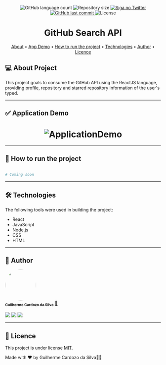 <p align="center">
  <img alt="GitHub language count" src="https://img.shields.io/github/languages/count/guicardozodasilva/github-api-search">

  <img alt="Repository size" src="https://img.shields.io/github/repo-size/guicardozodasilva/github-api-search">

  <a href="https://twitter.com/guicardozodev">
    <img alt="Siga no Twitter" src="https://img.shields.io/twitter/url?style=social&url=https%3A%2F%2Ftwitter.com%2Fguicardozodev">
  </a>
  
  <a href="https://github.com/tgmarinho/README-ecoleta/commits/master">
    <img alt="GitHub last commit" src="https://img.shields.io/github/last-commit/guicardozodasilva/github-api-search">
  </a>
    
   <img alt="License" src="https://img.shields.io/github/license/guicardozodasilva/github-api-search">  
 
</p>
<h1 align="center">
     GitHub Search API
</h1>

<p align="center">
 <a href="#-about-project">About</a> •
  <a href="#-application-demo">App Demo</a> •
 <a href="#-how-to-run-the-project">How to run the project</a> • 
 <a href="#-technologies">Technologies</a> • 
 <a href="#-author">Author</a> • 
 <a href="#-licence">Licence</a>
</p>

## 💻 About Project

This project goals to consume the GitHub API using the ReactJS language, providing profile, repository and starred repository information of the user's typed.

---

## ✅ Application Demo

<h1 align="center">
  <img alt="ApplicationDemo" title="#ApplicationDem" src="./assets/github api search.gif" />
</h1>

---

## 🚀 How to run the project

```bash

# Coming soon

```

---

## 🛠 Technologies

The following tools were used in building the project:

- React
- JavaScript
- Node.js
- CSS
- HTML

---

## 🦸 Author

<a href="#">
 <img style="border-radius: 50%;" src="https://uploaddeimagens.com.br/images/003/779/248/full/Guilherme_Cardozo_da_Silva.png?1647552357" width="100px;" alt=""/>
 <br />
 <sub><b>Guilherme Cardozo da Silva</b></sub></a> <a href="#" title="Rocketseat">🚀</a>
 <br />
 <br>

<div>
  <a href="https://www.instagram.com/guicardozodasilva" target="_blank"><img src="https://img.shields.io/badge/-Instagram-%23E4405F?style=for-the-badge&logo=instagram&logoColor=white" target="_blank"></a>
  <a href = "mailto:guicardozodasilva@gmail.com"><img src="https://img.shields.io/badge/-Gmail-%23333?style=for-the-badge&logo=gmail&logoColor=white" target="_blank"></a>
  <a href="https://www.linkedin.com/in/guicardozodasilva/" target="_blank"><img src="https://img.shields.io/badge/-LinkedIn-%230077B5?style=for-the-badge&logo=linkedin&logoColor=white" target="_blank"></a>

---

## 📝 Licence

This project is under license [MIT](./LICENSE).

Made with ❤️ by Guilherme Cardozo da Silva👋🏽
```
